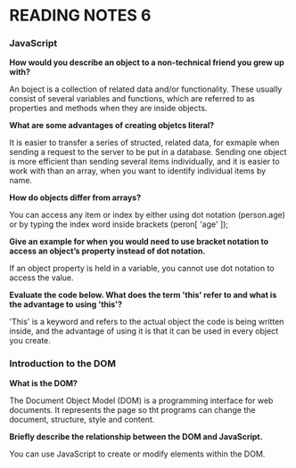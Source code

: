 # READING NOTES 6



### JavaScript


**How would you describe an object to a non-technical friend you grew up with?**

An boject is a collection of related data and/or functionality. These usually consist of several variables and functions, which are referred to as properties and methods when they are inside objects.


**What are some advantages of creating objetcs literal?**

It is easier to transfer a series of structed, related data, for exmaple when sending a request to the server to be put in a database. Sending one object is more efficient than sending several items individually, and it is easier to work with than an array, when you want to identify individual items by name.


**How do objects differ from arrays?**

You can access any item or index by either using dot notation (person.age) or by typing the index word inside brackets (peron[ 'age' ]);


**Give an example for when you would need to use bracket notation to access an object’s property instead of dot notation.**

If an object property is held in a variable, you cannot use dot notation to access the value.


**Evaluate the code below. What does the term 'this' refer to and what is the advantage to using 'this'?**

'This' is a keyword and refers to the actual object the code is being written inside, and the advantage of using it is that it can be used in every object you create.




### Introduction to the DOM


**What is the DOM?**

The Document Object Model (DOM) is a programming interface for web documents. It represents the page so tht programs can change the document, structure, style and content.


**Briefly describe the relationship between the DOM and JavaScript.**

You can use JavaScript to create or modify elements within the DOM.